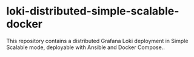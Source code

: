 # loki-distributed-simple-scalable-docker
This repository contains a distributed Grafana Loki deployment in Simple Scalable mode, deployable with Ansible and Docker Compose..
